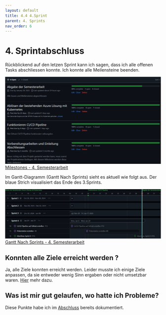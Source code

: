 ```yaml
---
layout: default
title: 4.4 4.Sprint
parent: 4. Sprints
nav_order: 6
---
```


# 4. Sprintabschluss

Rückblickend auf den letzen Sprint kann ich sagen, dass ich alle offenen Tasks abschliessen konnte. Ich konnte alle Meilensteine beenden.

![Meilensteine](../ressources/bilder/4_Sprint_Milestone.png)
[Milestones - 4. Semesterarbeit](https://github.com/Bazzako/SemArb4-CD-und-Camunda-BPM/milestones)

Im Gantt-Diagramm (Gantt Nach Sprints) sieht es aktuell wie folgt aus. Der blaue Strich visualisiert das Ende des 3.Sprints.

![Gantt](../ressources/bilder/4_Sprint_Gantt.png)
[Gantt Nach Sprints - 4. Semesterarbeit](https://github.com/users/Bazzako/projects/6/views/4)


## Konnten alle Ziele erreicht werden ?

Ja, alle Ziele konnten erreicht werden. Leider musste ich einige Ziele anpassen, da sie entweder wenig Sinn ergaben oder nicht umsetzbar waren. [Hier](../Abschluss/Erreichte_Ziele.md) mehr dazu.

## Was ist mir gut gelaufen, wo hatte ich Probleme?

Diese Punkte habe ich im [Abschluss](../Abschluss/Erfahrungen.md) bereits dokumentiert.
